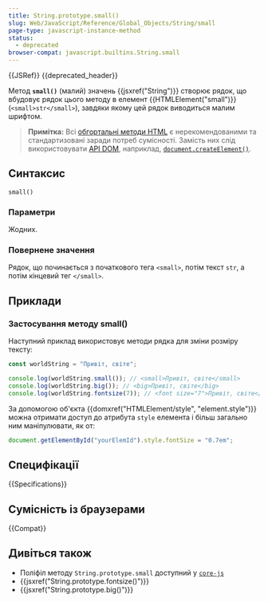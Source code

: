 ```yaml
---
title: String.prototype.small()
slug: Web/JavaScript/Reference/Global_Objects/String/small
page-type: javascript-instance-method
status:
  - deprecated
browser-compat: javascript.builtins.String.small
---
```


{{JSRef}} {{deprecated_header}}

Метод **`small()`** (малий) значень {{jsxref("String")}} створює рядок, що вбудовує рядок цього методу в елемент {{HTMLElement("small")}} (`<small>str</small>`), завдяки якому цей рядок виводиться малим шрифтом.

> **Примітка:** Всі [обгортальні методи HTML](/uk/docs/Web/JavaScript/Reference/Global_Objects/String#metody-dlia-obhortannia-v-html) є нерекомендованими та стандартизовані заради потреб сумісності. Замість них слід використовувати [API DOM](/uk/docs/Web/API/Document_Object_Model), наприклад, [`document.createElement()`](/uk/docs/Web/API/Document/createElement).

## Синтаксис

```js-nolint
small()
```

### Параметри

Жодних.

### Повернене значення

Рядок, що починається з початкового тега `<small>`, потім текст `str`, а потім кінцевий тег `</small>`.

## Приклади

### Застосування методу small()

Наступний приклад використовує методи рядка для зміни розміру тексту:

```js
const worldString = "Привіт, світе";

console.log(worldString.small()); // <small>Привіт, світе</small>
console.log(worldString.big()); // <big>Привіт, світе</big>
console.log(worldString.fontsize(7)); // <font size="7">Привіт, світе</fontsize>
```

За допомогою об'єкта {{domxref("HTMLElement/style", "element.style")}} можна отримати доступ до атрибута `style` елемента і більш загально ним маніпулювати, як от:

```js
document.getElementById("yourElemId").style.fontSize = "0.7em";
```

## Специфікації

{{Specifications}}

## Сумісність із браузерами

{{Compat}}

## Дивіться також

- Поліфіл методу `String.prototype.small` доступний у [`core-js`](https://github.com/zloirock/core-js#ecmascript-string-and-regexp)
- {{jsxref("String.prototype.fontsize()")}}
- {{jsxref("String.prototype.big()")}}
